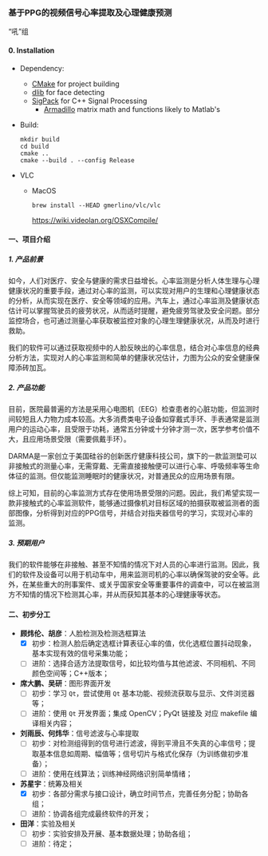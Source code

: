 ### 基于PPG的视频信号心率提取及心理健康预测

“吼”组

#### 0. Installation
+ Dependency:

    + [CMake](https://cmake.org/) for project building
    + [dlib](https://github.com/davisking/dlib) for face detecting
    + [SigPack](http://sigpack.sourceforge.net/build.html) for C++ Signal Processing
        + [Armadillo](http://arma.sourceforge.net/) matrix math and functions likely to Matlab's

+ Build:
    ``` shell
    mkdir build
    cd build
    cmake ..
    cmake --build . --config Release
    ```

+ VLC

  + MacOS

    `brew install --HEAD gmerlino/vlc/vlc`

    https://wiki.videolan.org/OSXCompile/

#### 一、项目介绍

##### 1. 产品前景

​	如今，人们对医疗、安全与健康的需求日益增长。心率监测是分析人体生理与心理健康状况的重要手段，通过对心率的监测，可以实现对用户的生理和心理健康状态的分析，从而实现在医疗、安全等领域的应用。汽车上，通过心率监测及健康状态估计可以掌握驾驶员的疲劳状况，从而适时提醒，避免疲劳驾驶及安全问题。部分监控场合，也可通过测量心率获取被监控对象的心理生理健康状况，从而及时进行救助。

​	我们的软件可以通过获取视频中的人脸反映出的心率信息，结合对心率信息的经典分析方法，实现对人的心率监测和简单的健康状况估计，力图为公众的安全健康保障添砖加瓦。

##### 2. 产品功能

​	目前，医院最普遍的方法是采用心电图机（EEG）检查患者的心脏功能，但监测时间较短且人力物力成本较高。大多消费类电子设备如穿戴式手环、手表通常是监测用户的运动心率，且受限于功耗，通常五分钟或十分钟才测一次，医学参考价值不大，且应用场景受限（需要佩戴手环）。

​	DARMA是一家创立于美国硅谷的创新医疗健康科技公司，旗下的一款监测垫可以非接触式的测量心率，无需穿戴、无需直接接触便可以进行心率、呼吸频率等生命体征的监测。但仅能监测睡眠时的健康状况，对普通民众的应用场景有限。

​	综上可知，目前的心率监测方式存在使用场景受限的问题。因此，我们希望实现一款非接触式的心率监测软件，能够通过摄像机对目标区域的拍摄获取被监测者的面部图像，分析得到对应的PPG信号，并结合对指夹器信号的学习，实现对心率的监测。

##### 3. 预期用户

​	我们的软件能够在非接触、甚至不知情的情况下对人员的心率进行监测。因此，我们的软件及设备可以用于机动车中，用来监测司机的心率以确保驾驶的安全等。此外，在某些重大的刑事案件、或关乎国家安全等重要事件的调查中，可以在被监测方不知情的情况下检测其心率，并从而获知其基本的心理健康等状态。

#### 二、初步分工

+ **顾炜伦、胡彦**：人脸检测及检测选框算法
  + [x] 初步：检测人脸后确定选框计算表征心率的值，优化选框位置抖动现象，基本实现有效的信号采集功能；
  + [ ] 进阶：选择合适方法提取信号，如比较均值与其他滤波、不同相机、不同颜色空间等；C++版本；
+ **席大鹏、吴研**：图形界面开发
  + [ ] 初步：学习 `Qt`，尝试使用 `Qt` 基本功能、视频流获取与显示、文件浏览器等；
  + [ ] 进阶：使用 `Qt` 开发界面；集成 OpenCV；PyQt 链接及 对应 makefile 编译相关内容；
+ **刘雨辰、何炜华**：信号滤波与心率提取
  + [ ] 初步：对检测组得到的信号进行滤波，得到平滑且不失真的心率信号；提取基本信息如周期、幅值等；信号切片与格式化保存（为训练做初步准备）；
  + [ ] 进阶：使用在线算法；训练神经网络识别简单情绪；
+ **苏星宇**：统筹及相关
  + [x] 初步：各部分需求与接口设计，确立时间节点，完善任务分配；协助各组；
  + [ ] 进阶：协调各组完成最终软件的开发；
+ **田洋**：实验及相关
  + [ ] 初步：实验安排及开展、基本数据处理；协助各组；
  + [ ] 进阶：待定；